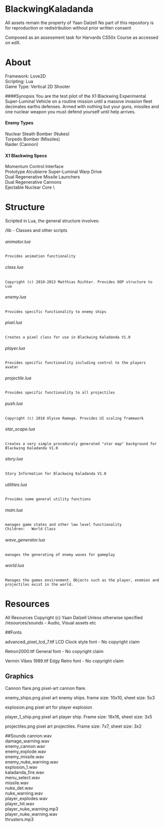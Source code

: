 # BlackwingKaladanda

All assets remain the property of Yaan Dalzell
No part of this repository is for reproduction or redistribution without prior written consent

Composed as an assessment task for Harvards CS50x Course as accessed on edX.

# About
Framework: Love2D \
Scripting: Lua \
Game Type: Vertical 2D Shooter

####Synopsis
You are the test pilot of the X1 Blackwing Experimental Super-Luminal Vehicle on a routine mission
until a massive invasion fleet decimates earths defenses. Armed with nothing but your guns, missiles and one
nuclear weapon you must defend yourself until help arrives.

#### Enemy Types    
Nuclear Steath Bomber (Nukes)\
Torpedo Bomber (Missiles)\
Raider (Cannon)

#### X1 Blackwing Specs
Momentum Control Interface \
Prototype Alcubierre Super-Luminal Warp Drive \
Dual Regenerative Missile Launchers \
Dual Regenerative Cannons \
Ejectable Nuclear Core \

# Structure
Scripted in Lua, the general structure involves:

/lib - Classes and other scripts

###### animator.lua
    Provides animation functionality
    
###### class.lua
    Copyright (c) 2010-2013 Matthias Richter. Provides OOP structure to Lua
    
###### enemy.lua
    Provides specific functionality to enemy ships
    
###### pixel.lua
    Creates a pixel class for use in Blackwing Kaladanda V1.0
    
###### player.lua
    Provides specific functionality including control to the players avatar
    
###### projectile.lua
    Provides specific functionality to all projectiles    
    
###### push.lua
    Copyright (c) 2018 Ulysse Ramage. Provides UI scaling framework
    
###### star_scape.lua
    Creates a very simple proceduraly generated "star map" background for Blackwing Kaladanda V1.0

###### story.lua
    Story Information for Blackwing Kaladanda V1.0
    
###### utilities.lua
    Provides some general utility functions
    
###### main.lua
    manages game states and other low level functionality
    Children:   World Class
    
###### wave_generator.lua
    manages the generating of enemy waves for gameplay

###### world.lua
    Manages the games environment. Objects such as the player, enemies and projectiles exist in the world.



# Resources
All Resources Copyright (c) Yaan Dalzell Unless otherwise specified\
/resources/sounds - Audio, Visual assets etc


##Fonts

advanced_pixel_lcd_7.ttf
    LCD Clock style font - No copyright claim
    
Retron2000.ttf
    General font - No copyright claim

Vermin Vibes 1989.ttf
    Edgy Retro font - No copyright claim

## Graphics
Cannon flare.png
    pixel-art cannon flare.

enemy_ships.png
    pixel art enemy ships. frame size: 10x10, sheet size: 5x3
    
explosion.png
    pixel art for player explosion

player_1_ship.png
    pixel art player ship. Frame size: 16x16, sheet size: 3x5

projectiles.png
    pixel art projectiles. Frame size: 7x7, sheet size: 3x2
    
##Sounds
cannon.wav\
damage_warning.wav\
enemy_cannon.wav\
enemy_explode.wav\
enemy_missile.wav\
enemy_nuke_warning.wav\
explosion_1.wav\
kaladanda_fire.wav\
menu_select.wav\
missile.wav\
nuke_det.wav\
nuke_warning.wav\
player_explodes.wav\
player_hit.wav\
player_nuke_warning.mp3\
player_nuke_warning.wav\
thrusters.mp3


